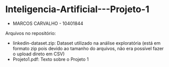 # Inteligencia-Artificial---Projeto-1
- MARCOS CARVALHO - 10401844

Arquivos no repositório:
- linkedin-dataset.zip: Dataset utilizado na análise exploratória (está em formato zip pois devido ao tamanho do arquivos, não era possível fazer o upload direto em CSV)
- Projeto1.pdf: Texto sobre o Projeto 1
